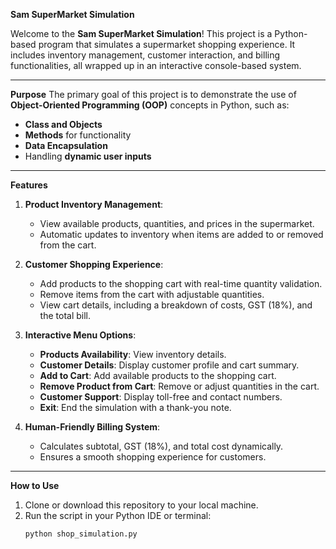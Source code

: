 **Sam SuperMarket Simulation**

Welcome to the **Sam SuperMarket Simulation**! This project is a Python-based program that simulates a supermarket shopping experience. It includes inventory management, customer interaction, and billing functionalities, all wrapped up in an interactive console-based system.

---

**Purpose**
The primary goal of this project is to demonstrate the use of **Object-Oriented Programming (OOP)** concepts in Python, such as:
- **Class and Objects**
- **Methods** for functionality
- **Data Encapsulation**
- Handling **dynamic user inputs**

---

**Features**
1. **Product Inventory Management**:
   - View available products, quantities, and prices in the supermarket.
   - Automatic updates to inventory when items are added to or removed from the cart.

2. **Customer Shopping Experience**:
   - Add products to the shopping cart with real-time quantity validation.
   - Remove items from the cart with adjustable quantities.
   - View cart details, including a breakdown of costs, GST (18%), and the total bill.

3. **Interactive Menu Options**:
   - **Products Availability**: View inventory details.
   - **Customer Details**: Display customer profile and cart summary.
   - **Add to Cart**: Add available products to the shopping cart.
   - **Remove Product from Cart**: Remove or adjust quantities in the cart.
   - **Customer Support**: Display toll-free and contact numbers.
   - **Exit**: End the simulation with a thank-you note.

4. **Human-Friendly Billing System**:
   - Calculates subtotal, GST (18%), and total cost dynamically.
   - Ensures a smooth shopping experience for customers.

---

**How to Use**
1. Clone or download this repository to your local machine.
2. Run the script in your Python IDE or terminal:
   ```bash
   python shop_simulation.py
